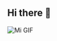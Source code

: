 ## Hi there 👋


![Mi GIF](https://media2.giphy.com/media/v1.Y2lkPTc5MGI3NjExenhpZnc4d3dvM2g4aDNqcWJvcmltdHU2Z3F0Nm04MmExdHF2dDFuYSZlcD12MV9pbnRlcm5hbF9naWZfYnlfaWQmY3Q9Zw/bGgsc5mWoryfgKBx1u/giphy.gif)

